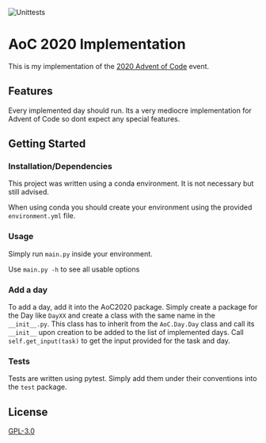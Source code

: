 ![Unittests](https://github.com/RedRem95/AoC2020/workflows/Unittests/badge.svg)

# AoC 2020 Implementation

This is my implementation of the [2020 Advent of Code](https://adventofcode.com/2020) event.

## Features

Every implemented day should run.
Its a very mediocre implementation for Advent of Code so dont expect any special features.

## Getting Started

### Installation/Dependencies

This project was written using a conda environment. It is not necessary but still advised.

When using conda you should create your environment using the provided ``environment.yml`` file.

### Usage

Simply run ``main.py`` inside your environment.

Use ``main.py -h`` to see all usable options

### Add a day

To add a day, add it into the AoC2020 package.
Simply create a package for the Day like ``DayXX`` and create a class with the same name in the ``__init__.py``.
This class has to inherit from the ``AoC.Day.Day`` class and call its ``__init__`` upon creation to be added to the list of implemented days.
Call ``self.get_input(task)`` to get the input provided for the task and day.

### Tests

Tests are written using pytest. Simply add them under their conventions into the ``test`` package.

## License

[GPL-3.0](LICENSE)